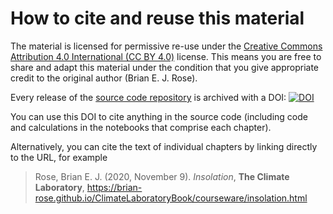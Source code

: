 # How to cite and reuse this material

The material is licensed for permissive re-use under the
[Creative Commons Attribution 4.0 International (CC BY 4.0)](https://creativecommons.org/licenses/by/4.0/)
license. This means you are free to share and adapt this material under the condition that
you give appropriate credit to the original author (Brian E. J. Rose).

Every release of the [source code repository](https://github.com/brian-rose/ClimateLaboratoryBook)
is archived with a DOI:
[![DOI](https://zenodo.org/badge/231609808.svg)](https://zenodo.org/badge/latestdoi/231609808)

You can use this DOI to cite anything in the source code
(including code and calculations in the notebooks that comprise each chapter).

Alternatively, you can cite the text of individual chapters by linking directly to the URL,
for example

> Rose, Brian E. J. (2020, November 9). *Insolation*, **The Climate Laboratory**, https://brian-rose.github.io/ClimateLaboratoryBook/courseware/insolation.html
